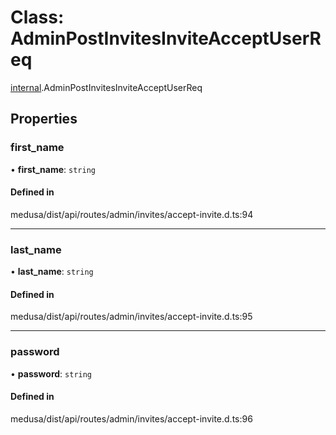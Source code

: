 # Class: AdminPostInvitesInviteAcceptUserReq

[internal](../modules/internal-10.md).AdminPostInvitesInviteAcceptUserReq

## Properties

### first\_name

• **first\_name**: `string`

#### Defined in

medusa/dist/api/routes/admin/invites/accept-invite.d.ts:94

___

### last\_name

• **last\_name**: `string`

#### Defined in

medusa/dist/api/routes/admin/invites/accept-invite.d.ts:95

___

### password

• **password**: `string`

#### Defined in

medusa/dist/api/routes/admin/invites/accept-invite.d.ts:96
